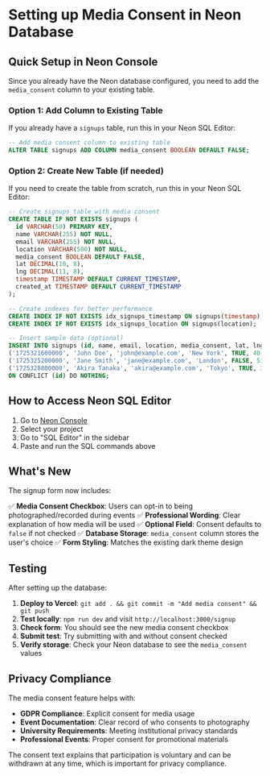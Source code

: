 # Setting up Media Consent in Neon Database

## Quick Setup in Neon Console

Since you already have the Neon database configured, you need to add the `media_consent` column to your existing table.

### Option 1: Add Column to Existing Table

If you already have a `signups` table, run this in your Neon SQL Editor:

```sql
-- Add media consent column to existing table
ALTER TABLE signups ADD COLUMN media_consent BOOLEAN DEFAULT FALSE;
```

### Option 2: Create New Table (if needed)

If you need to create the table from scratch, run this in your Neon SQL Editor:

```sql
-- Create signups table with media consent
CREATE TABLE IF NOT EXISTS signups (
  id VARCHAR(50) PRIMARY KEY,
  name VARCHAR(255) NOT NULL,
  email VARCHAR(255) NOT NULL,
  location VARCHAR(500) NOT NULL,
  media_consent BOOLEAN DEFAULT FALSE,
  lat DECIMAL(10, 8),
  lng DECIMAL(11, 8),
  timestamp TIMESTAMP DEFAULT CURRENT_TIMESTAMP,
  created_at TIMESTAMP DEFAULT CURRENT_TIMESTAMP
);

-- Create indexes for better performance
CREATE INDEX IF NOT EXISTS idx_signups_timestamp ON signups(timestamp);
CREATE INDEX IF NOT EXISTS idx_signups_location ON signups(location);

-- Insert sample data (optional)
INSERT INTO signups (id, name, email, location, media_consent, lat, lng, timestamp) VALUES
('1725321600000', 'John Doe', 'john@example.com', 'New York', TRUE, 40.7128, -74.0060, '2024-09-02T16:00:00.000Z'),
('1725325200000', 'Jane Smith', 'jane@example.com', 'London', FALSE, 51.5074, -0.1278, '2024-09-02T17:00:00.000Z'),
('1725328800000', 'Akira Tanaka', 'akira@example.com', 'Tokyo', TRUE, 35.6762, 139.6503, '2024-09-02T18:00:00.000Z')
ON CONFLICT (id) DO NOTHING;
```

## How to Access Neon SQL Editor

1. Go to [Neon Console](https://console.neon.tech/)
2. Select your project
3. Go to "SQL Editor" in the sidebar
4. Paste and run the SQL commands above

## What's New

The signup form now includes:

✅ **Media Consent Checkbox**: Users can opt-in to being photographed/recorded during events
✅ **Professional Wording**: Clear explanation of how media will be used
✅ **Optional Field**: Consent defaults to `false` if not checked
✅ **Database Storage**: `media_consent` column stores the user's choice
✅ **Form Styling**: Matches the existing dark theme design

## Testing

After setting up the database:

1. **Deploy to Vercel**: `git add . && git commit -m "Add media consent" && git push`
2. **Test locally**: `npm run dev` and visit `http://localhost:3000/signup`
3. **Check form**: You should see the new media consent checkbox
4. **Submit test**: Try submitting with and without consent checked
5. **Verify storage**: Check your Neon database to see the `media_consent` values

## Privacy Compliance

The media consent feature helps with:

- **GDPR Compliance**: Explicit consent for media usage
- **Event Documentation**: Clear record of who consents to photography
- **University Requirements**: Meeting institutional privacy standards
- **Professional Events**: Proper consent for promotional materials

The consent text explains that participation is voluntary and can be withdrawn at any time, which is important for privacy compliance.
